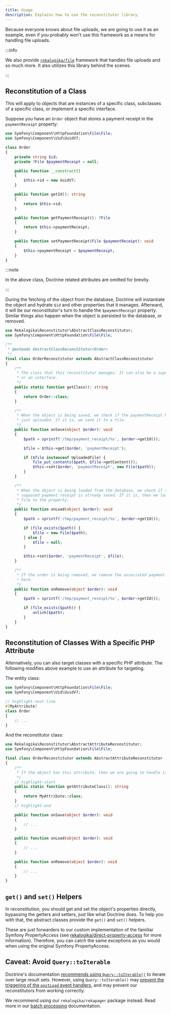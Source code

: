 ```yaml
---
title: Usage
description: Explains how to use the reconstitutor library.
---
```


Because everyone knows about file uploads, we are going to use it as an
example, even if you probably won't use this framework as a means for handling
file uploads.

:::info

We also provide [`rekalogika/file`](../file) framework that handles file uploads
and so much more. It also utilizes this library behind the scenes.

:::

## Reconstitution of a Class

This will apply to objects that are instances of a specific class, subclasses
of a specific class, or implement a specific interface.

Suppose you have an `Order` object that stores a payment receipt in the
`paymentReceipt` property:

```php
use Symfony\Component\HttpFoundation\File\File;
use Symfony\Component\Uid\UuidV7;

class Order
{
    private string $id;
    private ?File $paymentReceipt = null;

    public function __construct()
    {
        $this->id = new UuidV7;
    }

    public function getId(): string
    {
        return $this->id;
    }

    public function getPaymentReceipt(): ?File
    {
        return $this->paymentReceipt;
    }

    public function setPaymentReceipt(File $paymentReceipt): void
    {
        $this->paymentReceipt = $paymentReceipt;
    }
}
```

:::note

In the above class, Doctrine related attributes are omitted for brevity.

:::

During the fetching of the object from the database, Doctrine will instantiate
the object and hydrate `$id` and other properties that it manages. Afterward, it
will be our reconstitutor's turn to handle the `$paymentReceipt` property.
Similar things also happen when the object is persisted to the database, or
removed.

```php
use Rekalogika\Reconstitutor\AbstractClassReconstitutor;
use Symfony\Component\HttpFoundation\File\File;

/**
 * @extends AbstractClassReconstitutor<Order>
 */
final class OrderReconstitutor extends AbstractClassReconstitutor
{
    /**
     * The class that this reconstitutor manages. It can also be a super class
     * or an interface.
     */
    public static function getClass(): string
    {
        return Order::class;
    }

    /**
     * When the object is being saved, we check if the paymentReceipt has been
     * just uploaded. If it is, we save it to a file.
     */
    public function onSave(object $order): void
    {
        $path = sprintf('/tmp/payment_receipt/%s', $order->getId());

        $file = $this->get($order, 'paymentReceipt');

        if ($file instanceof UploadedFile) {
            file_put_contents($path, $file->getContent());
            $this->set($order, 'paymentReceipt', new File($path));
        }
    }

    /**
     * When the object is being loaded from the database, we check if the
     * supposed payment receipt is already saved. If it is, then we load the
     * file to the property.
     */
    public function onLoad(object $order): void
    {
        $path = sprintf('/tmp/payment_receipt/%s', $order->getId());

        if (file_exists($path)) {
            $file = new File($path);
        } else {
            $file = null;
        }

        $this->set($order, 'paymentReceipt', $file);
    }

    /**
     * If the order is being removed, we remove the associated payment receipt
     * here.
     */
    public function onRemove(object $order): void
    {
        $path = sprintf('/tmp/payment_receipt/%s', $order->getId());

        if (file_exists($path)) {
            unlink($path);
        }
    }
}
```

## Reconstitution of Classes With a Specific PHP Attribute

Alternatively, you can also target classes with a specific PHP attribute. The
following modifies above example to use an attribute for targeting.

The entity class:

```php
use Symfony\Component\HttpFoundation\File\File;
use Symfony\Component\Uid\UuidV7;

// highlight-next-line
#[MyAttribute]
class Order
{
    // ...
}
```

And the reconstitutor class:

```php
use Rekalogika\Reconstitutor\AbstractAttributeReconstitutor;
use Symfony\Component\HttpFoundation\File\File;

final class OrderReconstitutor extends AbstractAttributeReconstitutor
{
    /**
     * If the object has this attribute, then we are going to handle it.
     */
    // highlight-start
    public static function getAttributeClass(): string
    {
        return MyAttribute::class;
    }
    // highlight-end

    public function onSave(object $order): void
    {
        // ...
    }

    public function onLoad(object $order): void
    {
        // ...
    }

    public function onRemove(object $order): void
    {
        // ...
    }
}
```

## `get()` and `set()` Helpers

In reconstitution, you should get and set the object's properties directly,
bypassing the getters and setters, just like what Doctrine does. To help you
with that, the abstract classes provide the `get()` and `set()` helpers.

These are just forwarders to our custom implementation of the familiar Symfony
PropertyAccess (see [rekalogika/direct-property-access](../direct-property-access)
for more information). Therefore, you can catch the same exceptions as you would
when using the original Symfony PropertyAccess.

## Caveat: Avoid `Query::toIterable`

Doctrine's documentation [recommends using
`Query::toIterable()`](https://www.doctrine-project.org/projects/doctrine-orm/en/latest/reference/batch-processing.html#iterating-results)
to iterate over large result sets. However, using `Query::toIterable()` may
[prevent the triggering of the `postLoad` event
handlers](https://www.doctrine-project.org/projects/doctrine-orm/en/latest/reference/events.html#postload),
and may prevent our reconstitutors from working correctly.

We recommend using our `rekalogika/rekapager` package instead. Read more in our
[batch processing](/rekapager/batch-processing) documentation.